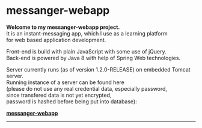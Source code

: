# messanger-webapp
**Welcome to my messanger-webapp project.**<br>
It is an instant-messaging app, which I use as a learning platform<br>for web based application development.<br>


Front-end is build with plain JavaScript with some use of jQuery.<br>
Back-end is powered by Java 8 with help of Spring Web technologies.


Server currently runs (as of version 1.2.0-RELEASE) on embedded Tomcat server.<br>
Running instance of a server can be found here <br>
(please do not use any real credential data, especially password,<br>
since transfered data is not yet encrypted,<br>
password is hashed before being put into database):<br>


**[messanger-webapp](http://63.33.119.29:8080)<br>**
****

